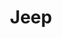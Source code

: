 ---
title: Jeep
crosslinks:
- youtubefactsbot
- Wrangler
- livven
- CherokeeXJ
- u_imguralbumbot
- GrandCherokee
- Shitty_Car_Mods
- gatekeeping
- youtubot
- MassdropBot
- Lightbar
- anti_gif_bot
- 4x4
- heep
- overlanding
- DIY
- AutoDetailing
- alotabot
- tmsbmeta
- FullSizeJeep
---
